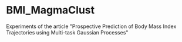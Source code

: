 # BMI_MagmaClust
 Experiments of the article "Prospective Prediction of Body Mass Index Trajectories using Multi-task Gaussian Processes"
